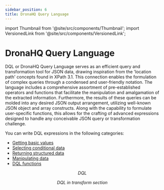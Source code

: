 ```yaml
---
sidebar_position: 6
title: DronaHQ Query Language
---
```


import Thumbnail from '@site/src/components/Thumbnail';
import VersionedLink from '@site/src/components/VersionedLink';

# DronaHQ Query Language

DQL or DronaHQ Query Language serves as an efficient query and transformation tool for JSON data, drawing inspiration from the 'location path' concepts found in XPath 3.1. This connection enables the formulation of complex queries through a condensed and user-friendly notation. The language includes a comprehensive assortment of pre-established operators and functions that facilitate the manipulation and amalgamation of the extracted information. Furthermore, the results of these queries can be molded into any desired JSON output arrangement, utilizing well-known JSON object and array constructs. Along with the capability to formulate user-specific functions, this allows for the crafting of advanced expressions designed to handle any conceivable JSON query or transformation challenge.

You can write DQL expressions in the following categories:
- [Getting basic values](/reference/dronahq-query-language/getting-basic-values/)
- [Selecting conditional data](/reference/dronahq-query-language/selecting-conditional-data)
- [Returning structured data](/reference/dronahq-query-language/returning-structured-data)
- [Manipulating data](/reference/dronahq-query-language/manipulating-data)
- [DQL functions](/reference/dronahq-query-language/dql-function-reference)

<figure>
  <Thumbnail src="/img/data-queries/dql.png" alt="DQL" width='100%'/>
  <figcaption align = "center"><i>DQL</i></figcaption>
</figure>

<figure>
  <Thumbnail src="/img/data-queries/dql-transform.png" alt="DQL in transformation" width='100%'/>
  <figcaption align = "center"><i>DQL in transform section</i></figcaption>
</figure>